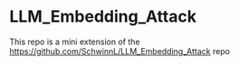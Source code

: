 # LLM_Embedding_Attack
This repo is a mini extension of the https://github.com/SchwinnL/LLM_Embedding_Attack repo
